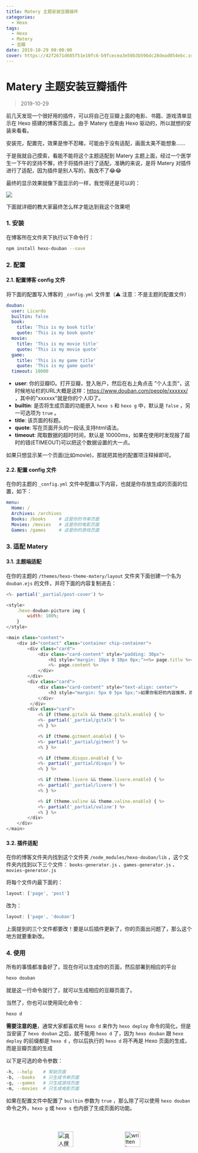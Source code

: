 ```yaml
---
title: Matery 主题安装豆瓣插件
categories:
  - Hexo
tags:
  - Hexo
  - Matery
  - 豆瓣
date: 2019-10-29 00:00:00
cover: https://42f2671d685f51e10fc6-b9fcecea3e50b3b59bdc28dead054ebc.ssl.cf5.rackcdn.com/illustrations/wordpress_utxt.svg
---
```


# Matery 主题安装豆瓣插件

> 2019-10-29

前几天发现一个很好用的插件，可以将自己在豆瓣上面的电影、书籍、游戏清单显示在 Hexo 搭建的博客页面上。由于 Matery 也是由 Hexo 驱动的，所以就想的安装来看看。

安装完，配置完，效果是惨不忍睹，可能由于没有适配，画面太美不能想象......

于是我就自己摸索，看能不能将这个主题适配到 Matery 主题上面，经过一个医学生一下午的坚持不懈，终于将插件进行了适配，准确的来说，是将 Matery 对插件进行了适配，因为插件是别人写的，我改不了😂😂

最终的显示效果就像下面显示的一样，我觉得还是可以的：

![](https://raw.githubusercontent.com/L1cardo/Image-Hosting/master/uPic/Matery豆瓣插件展示.png)

下面就详细的教大家最终怎么样才能达到我这个效果吧

### 1. 安装

在博客所在文件夹下执行以下命令行：

```bash
npm install hexo-douban --save
```

### 2. 配置

#### 2.1. 配置博客 config 文件

将下面的配置写入博客的 `_config.yml` 文件里（⚠️ 注意：不是主题的配置文件）

```yaml
douban:
  user: Licardo
  builtin: false
  book:
    title: 'This is my book title'
    quote: 'This is my book quote'
  movie:
    title: 'This is my movie title'
    quote: 'This is my movie quote'
  game:
    title: 'This is my game title'
    quote: 'This is my game quote'
  timeout: 10000
```

- **user**: 你的豆瓣ID。打开豆瓣，登入账户，然后在右上角点击 ”个人主页“，这时候地址栏的URL大概是这样：https://www.douban.com/people/xxxxxx/ ，其中的"xxxxxx"就是你的个人ID了。
- **builtin**: 是否将生成页面的功能嵌入 `hexo s` 和 `hexo g` 中，默认是 `false` ，另一可选项为 `true` 。
- **title**: 该页面的标题。
- **quote**: 写在页面开头的一段话,支持html语法。
- **timeout**: 爬取数据的超时时间，默认是 10000ms，如果在使用时发现报了超时的错(ETIMEOUT)可以把这个数据设置的大一点。

如果只想显示某一个页面(比如movie)，那就把其他的配置项注释掉即可。

#### 2.2. 配置 config 文件

在你的主题的 `_config.yml` 文件中配置以下内容，也就是你存放生成的页面的位置，如下：

```yaml
menu:
  Home: /
  Archives: /archives
  Books: /books     # 这是你的书单页面
  Movies: /movies   # 这是你的电影页面
  Games: /games     # 这是你的游戏页面
```

### 3. 适配 Matery

#### 3.1. 主题端适配

在你的主题的 `/themes/hexo-theme-matery/layout` 文件夹下面创建一个名为 `douban.ejs` 的文件，并将下面的内容复制进去：

```javascript
<%- partial('_partial/post-cover') %>

<style>
    .hexo-douban-picture img {
        width: 100%;
    }
</style>

<main class="content">
    <div id="contact" class="container chip-container">
        <div class="card">
            <div class="card-content" style="padding: 30px">
                <h1 style="margin: 10px 0 10px 0px;"><%= page.title %></h1>
                <%- page.content %>
            </div>
        </div>
        <div class="card">
            <div class="card-content" style="text-align: center">
                <h3 style="margin: 5px 0 5px 5px;">如果你有好的内容推荐，欢迎在下面留言！</h3>
            </div>
         </div>
        <div class="card">
            <% if (theme.gitalk && theme.gitalk.enable) { %>
            <%- partial('_partial/gitalk') %>
            <% } %>

            <% if (theme.gitment.enable) { %>
            <%- partial('_partial/gitment') %>
            <% } %>

            <% if (theme.disqus.enable) { %>
            <%- partial('_partial/disqus') %>
            <% } %>

            <% if (theme.livere && theme.livere.enable) { %>
            <%- partial('_partial/livere') %>
            <% } %>

            <% if (theme.valine && theme.valine.enable) { %>
            <%- partial('_partial/valine') %>
            <% } %>
        </div>
    </div>
</main>
```

#### 3.2. 插件适配

在你的博客文件夹内找到这个文件夹 `/node_modules/hexo-douban/lib` ，这个文件夹内找到以下三个文件： `books-generator.js` 、`games-generator.js` 、`movies-generator.js` 

将每个文件内最下面的：

```javascript
layout: ['page', 'post']
```

改为：

```javascript
layout: ['page', 'douban']
```

上面提到的三个文件都要改！要是以后插件更新了，你的页面出问题了，那么这个地方就要重新改。

### 4. 使用

所有的事情都准备好了，现在你可以生成你的页面，然后部署到相应的平台

```bash
hexo douban
```

就是这一行命令就行了，就可以生成相应的豆瓣页面了。

当然了，你也可以使用简化命令：

```bash
hexo d
```

**需要注意的是**，通常大家都喜欢用 `hexo d` 来作为 `hexo deploy` 命令的简化，但是当安装了 `hexo douban` 之后，就不能用 `hexo d` 了，因为 `hexo douban` 跟 `hexo deploy` 的前缀都是 `hexo d` ，你以后执行的 `hexo d` 将不再是 Hexo 页面的生成，而是豆瓣页面的生成

以下是可选的命令参数：

```bash
-h, --help    # 帮助页面
-b, --books   # 只生成书单页面
-g, --games   # 只生成游戏页面
-m, --movies  # 只生成电影页面
```

如果在配置文件中配置了 `builtin` 参数为 `true` ，那么除了可以使用 `hexo douban` 命令之外，`hexo g` 或 `hexo s` 也内嵌了生成页面的功能。

<div style="display: flex;align-items: center;justify-content: space-evenly;padding-top: 40px;">
  <img src="https://raw.githubusercontent.com/L1cardo/l1cardo.github.io/blog/themes/butterfly/source/img/notbyai_cn.png" alt="真人撰写" style="height: 42px;">
  <img src="https://raw.githubusercontent.com/L1cardo/l1cardo.github.io/blog/themes/butterfly/source/img/notbyai_en.png" alt="written by human" style="height: 42px;">
</div>
